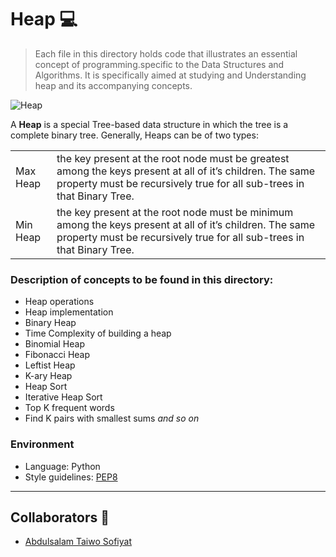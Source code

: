 # Heap 💻

> Each file in this directory holds code that illustrates an essential concept of programming.specific to the Data Structures and Algorithms. It is specifically aimed at studying and Understanding heap and its accompanying concepts. 

![Heap](https://i.imgur.com/1mghTRv.png)

A **Heap** is a special Tree-based data structure in which the tree is a complete binary tree. Generally, Heaps can be of two types:

|          | |
| -------- | -------------- |
| Max Heap | the key present at the root node must be greatest among the keys present at all of it’s children. The same property must be recursively true for all sub-trees in that Binary Tree. |
| Min Heap | the key present at the root node must be minimum among the keys present at all of it’s children. The same property must be recursively true for all sub-trees in that Binary Tree. |


### Description of concepts to be found in this directory:

* Heap operations
* Heap implementation
* Binary Heap
* Time Complexity of building a heap
* Binomial Heap
* Fibonacci Heap
* Leftist Heap
* K-ary Heap
* Heap Sort
* Iterative Heap Sort 
* Top K frequent words
* Find K pairs with smallest sums  *and so on*
  

### Environment
* Language: Python
* Style guidelines: [PEP8](https://peps.python.org/pep-0008/)

---
## Collaborators 🤝

* [Abdulsalam Taiwo Sofiyat](https://github.com/Sofiyyah1)
